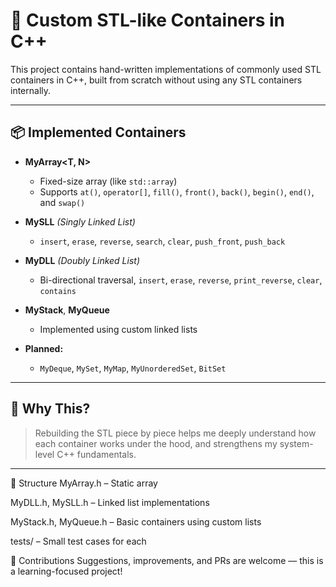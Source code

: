 # 🚀 Custom STL-like Containers in C++

This project contains hand-written implementations of commonly used STL containers in C++, built from scratch without using any STL containers internally.

---

## 📦 Implemented Containers

- **MyArray<T, N>**
  - Fixed-size array (like `std::array`)
  - Supports `at()`, `operator[]`, `fill()`, `front()`, `back()`, `begin()`, `end()`, and `swap()`

- **MySLL<T>** *(Singly Linked List)*
  - `insert`, `erase`, `reverse`, `search`, `clear`, `push_front`, `push_back`

- **MyDLL<T>** *(Doubly Linked List)*
  - Bi-directional traversal, `insert`, `erase`, `reverse`, `print_reverse`, `clear`, `contains`

- **MyStack<T>**, **MyQueue<T>**
  - Implemented using custom linked lists

- **Planned:**
  - `MyDeque`, `MySet`, `MyMap`, `MyUnorderedSet`, `BitSet`

---

## 🎯 Why This?

> Rebuilding the STL piece by piece helps me deeply understand how each container works under the hood, and strengthens my system-level C++ fundamentals.

---

📁 Structure
MyArray.h – Static array

MyDLL.h, MySLL.h – Linked list implementations

MyStack.h, MyQueue.h – Basic containers using custom lists

tests/ – Small test cases for each

🙌 Contributions
Suggestions, improvements, and PRs are welcome — this is a learning-focused project!



